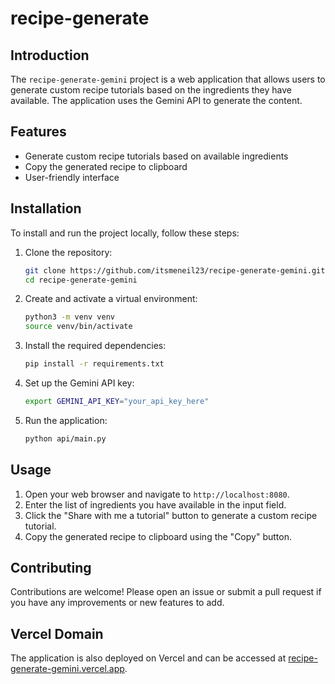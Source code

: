 # recipe-generate

## Introduction
The `recipe-generate-gemini` project is a web application that allows users to generate custom recipe tutorials based on the ingredients they have available. The application uses the Gemini API to generate the content.

## Features
- Generate custom recipe tutorials based on available ingredients
- Copy the generated recipe to clipboard
- User-friendly interface

## Installation
To install and run the project locally, follow these steps:

1. Clone the repository:
   ```bash
   git clone https://github.com/itsmeneil23/recipe-generate-gemini.git
   cd recipe-generate-gemini
   ```

2. Create and activate a virtual environment:
   ```bash
   python3 -m venv venv
   source venv/bin/activate
   ```

3. Install the required dependencies:
   ```bash
   pip install -r requirements.txt
   ```

4. Set up the Gemini API key:
   ```bash
   export GEMINI_API_KEY="your_api_key_here"
   ```

5. Run the application:
   ```bash
   python api/main.py
   ```

## Usage
1. Open your web browser and navigate to `http://localhost:8080`.
2. Enter the list of ingredients you have available in the input field.
3. Click the "Share with me a tutorial" button to generate a custom recipe tutorial.
4. Copy the generated recipe to clipboard using the "Copy" button.

## Contributing
Contributions are welcome! Please open an issue or submit a pull request if you have any improvements or new features to add.

## Vercel Domain
The application is also deployed on Vercel and can be accessed at [recipe-generate-gemini.vercel.app](https://recipe-generate-gemini.vercel.app).
